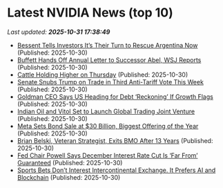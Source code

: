# Latest NVIDIA News (top 10)
_Last updated: **2025-10-31 17:38:49**_

- [Bessent Tells Investors It’s Their Turn to Rescue Argentina Now](https://biztoc.com/x/f7ca9d4c4078ae0e) (Published: 2025-10-30)
- [Buffett Hands Off Annual Letter to Successor Abel, WSJ Reports](https://biztoc.com/x/0f72a48f1ad99664) (Published: 2025-10-30)
- [Cattle Holding Higher on Thursday](https://biztoc.com/x/7b0eb2ac513a77c7) (Published: 2025-10-30)
- [Senate Snubs Trump on Trade in Third Anti-Tariff Vote This Week](https://biztoc.com/x/e753d7419706ac64) (Published: 2025-10-30)
- [Goldman CEO Says US Heading for Debt ‘Reckoning’ If Growth Flags](https://biztoc.com/x/34605165621c93de) (Published: 2025-10-30)
- [Indian Oil and Vitol Set to Launch Global Trading Joint Venture](https://biztoc.com/x/d63348cb2f518640) (Published: 2025-10-30)
- [Meta Sets Bond Sale at $30 Billion, Biggest Offering of the Year](https://biztoc.com/x/117892ca400a2855) (Published: 2025-10-30)
- [Brian Belski, Veteran Strategist, Exits BMO After 13 Years](https://biztoc.com/x/bcd889c1e2cf977b) (Published: 2025-10-30)
- [Fed Chair Powell Says December Interest Rate Cut Is ‘Far From’ Guaranteed](https://biztoc.com/x/2bd71d0e0003f9ea) (Published: 2025-10-30)
- [Sports Bets Don’t Interest Intercontinental Exchange. It Prefers AI and Blockchain](https://biztoc.com/x/82cb0f9b6e2160d4) (Published: 2025-10-30)
